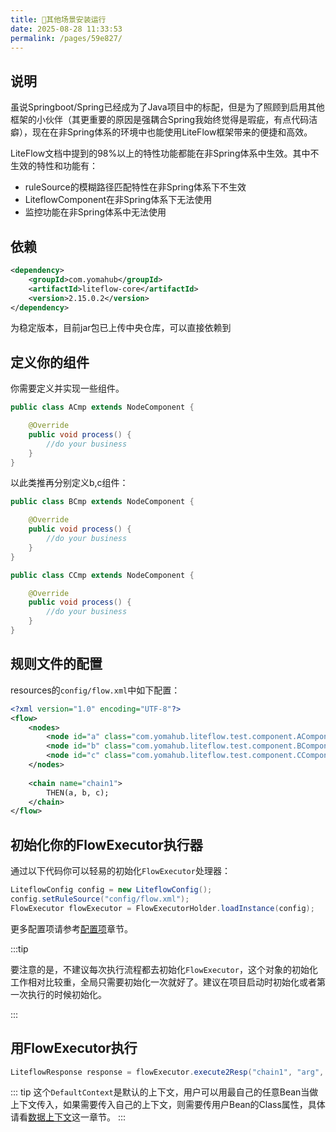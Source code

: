 ```yaml
---
title: 🌵其他场景安装运行
date: 2025-08-28 11:33:53
permalink: /pages/59e827/
---
```


## 说明
虽说Springboot/Spring已经成为了Java项目中的标配，但是为了照顾到启用其他框架的小伙伴（其更重要的原因是强耦合Spring我始终觉得是瑕疵，有点代码洁癖），现在在非Spring体系的环境中也能使用LiteFlow框架带来的便捷和高效。

LiteFlow文档中提到的98%以上的特性功能都能在非Spring体系中生效。其中不生效的特性和功能有：

- ruleSource的模糊路径匹配特性在非Spring体系下不生效
- LiteflowComponent在非Spring体系下无法使用
- 监控功能在非Spring体系中无法使用

## 依赖
```xml
<dependency>
	<groupId>com.yomahub</groupId>
    <artifactId>liteflow-core</artifactId>
	<version>2.15.0.2</version>
</dependency>
```
为稳定版本，目前jar包已上传中央仓库，可以直接依赖到

## 定义你的组件

你需要定义并实现一些组件。

```java
public class ACmp extends NodeComponent {

    @Override
    public void process() {
        //do your business
    }
}
```

以此类推再分别定义b,c组件：

```java
public class BCmp extends NodeComponent {

	@Override
	public void process() {
		//do your business
	}
}
```

```java
public class CCmp extends NodeComponent {

	@Override
	public void process() {
		//do your business
	}
}
```

## 规则文件的配置

resources的`config/flow.xml`中如下配置：

```xml
<?xml version="1.0" encoding="UTF-8"?>
<flow>
	<nodes>
		<node id="a" class="com.yomahub.liteflow.test.component.AComponent"/>
		<node id="b" class="com.yomahub.liteflow.test.component.BComponent"/>
		<node id="c" class="com.yomahub.liteflow.test.component.CComponent"/>
	</nodes>
	
	<chain name="chain1">
		THEN(a, b, c);
	</chain>
</flow>
```

## 初始化你的FlowExecutor执行器

通过以下代码你可以轻易的初始化`FlowExecutor`处理器：

```java
LiteflowConfig config = new LiteflowConfig();
config.setRuleSource("config/flow.xml");
FlowExecutor flowExecutor = FlowExecutorHolder.loadInstance(config);
```

更多配置项请参考[配置项](/pages/b5065a/)章节。

:::tip

要注意的是，不建议每次执行流程都去初始化`FlowExecutor`，这个对象的初始化工作相对比较重，全局只需要初始化一次就好了。建议在项目启动时初始化或者第一次执行的时候初始化。

:::

## 用FlowExecutor执行

```java
LiteflowResponse response = flowExecutor.execute2Resp("chain1", "arg", DefaultContext.class);
```

::: tip
这个`DefaultContext`是默认的上下文，用户可以用最自己的任意Bean当做上下文传入，如果需要传入自己的上下文，则需要传用户Bean的Class属性，具体请看[数据上下文](/pages/74b4bf/)这一章节。
:::
